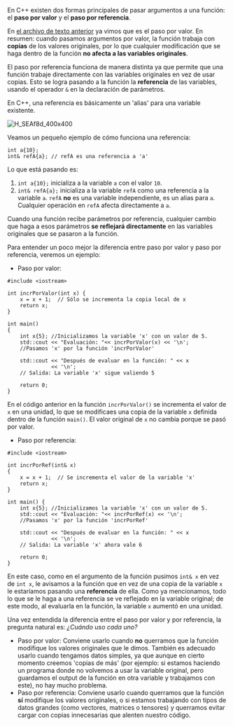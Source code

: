 En C++ existen dos formas principales de pasar argumentos a una función: el **paso por valor** y el **paso por referencia**.

En [el archivo de texto anterior](2.0_Intro_a_parámetros_de_funciones_y_argumentos.md) ya vimos que es el paso por valor. En resumen: cuando pasamos argumentos por valor, la función trabaja con **copias** de los valores originales, por lo que cualquier modificación que se haga dentro de la función **no afecta a las variables originales**.

El paso por referencia funciona de manera distinta ya que permite que una función trabaje directamente con las variables originales en vez de usar copias. Esto se logra pasando a la función la **referencia** de las variables, usando el operador `&` en la declaración de parámetros.

En C++, una referencia es básicamente un 'alias' para una variable existente. 

![H_SEAf8d_400x400](https://github.com/user-attachments/assets/400c2500-a62d-45a6-bec3-357ccca85160)

Veamos un pequeño ejemplo de cómo funciona una referencia:
```
int a{10};
int& refA{a}; // refA es una referencia a 'a'
```
Lo que está pasando es:
1. `int a{10};` inicializa a la variable `a` con el valor `10`. 
2. `int& refA{a};` inicializa a la variable `refA` como una referencia a la variable `a`. `refA` **no** es una variable independiente, es un alias para `a`. Cualquier operación en `refA` afecta directamente a `a`.

Cuando una función recibe parámetros por referencia, cualquier cambio que haga a esos parámetros **se reflejará directamente** en las variables originales que se pasaron a la función.

Para entender un poco mejor la diferencia entre paso por valor y paso por referencia, veremos un ejemplo:

* Paso por valor:
```
#include <iostream>

int incrPorValor(int x) {
    x = x + 1;  // Sólo se incrementa la copia local de x
    return x;
}

int main() 
{
    int x{5}; //Inicializamos la variable 'x' con un valor de 5.
    std::cout << "Evaluación: "<< incrPorValor(x) << '\n'; 
    //Pasamos 'x' por la función 'incrPorValor'
    
    std::cout << "Después de evaluar en la función: " << x 
              << '\n';
    // Salida: La variable 'x' sigue valiendo 5
    
    return 0;
}
```
En el código anterior en la función `incrPorValor()` se incrementa el valor de `x` en una unidad, lo que se modificaes una copia de la variable `x` definida dentro de la función `main()`. El valor original de `x` no cambia porque se pasó por valor.

* Paso por referencia:
```
#include <iostream>

int incrPorRef(int& x) 
{
    x = x + 1;  // Se incrementa el valor de la variable 'x'
    return x;
}

int main() {
    int x{5}; //Inicializamos la variable 'x' con un valor de 5.
    std::cout << "Evaluación: "<< incrPorRef(x) << '\n'; 
    //Pasamos 'x' por la función 'incrPorRef'
    
    std::cout << "Después de evaluar en la función: " << x 
              << '\n';
    // Salida: La variable 'x' ahora vale 6
    
    return 0;
}
```
En este caso, como en el argumento de la función pusimos `int& x` en vez de `int x`, le avisamos a la función que en vez de una copia de la variable `x` le estaríamos pasando una **referencia** de ella. Como ya mencionamos, todo lo que se le haga a una referencia se ve reflejado en la variable original; de este modo, al evaluarla en la función, la variable `x` aumentó en una unidad.

Una vez entendida la diferencia entre el paso por valor y por referencia, la pregunta natural es: *¿Cuándo uso cada uno?*

* Paso por valor: Conviene usarlo cuando **no** querramos que la función modifique los valores originales que le dimos. También es adecuado usarlo cuando tengamos datos simples, ya que aunque en cierto momento creemos 'copias de más' (por ejemplo: si estamos haciendo un programa donde no volvemos a usar la variable original, pero guardamos el output de la función en otra variable y trabajamos con este), no hay mucho problema.
* Paso por referencia: Conviene usarlo cuando querramos que la función **sí** modifique los valores originales, o si estamos trabajando con tipos de datos grandes (como vectores, matrices o tensores) y querramos evitar cargar con copias innecesarias que alenten nuestro código.
